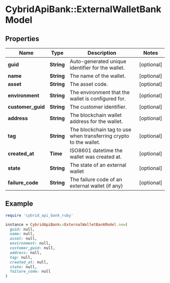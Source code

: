 # CybridApiBank::ExternalWalletBankModel

## Properties

| Name | Type | Description | Notes |
| ---- | ---- | ----------- | ----- |
| **guid** | **String** | Auto-generated unique identifier for the wallet. | [optional] |
| **name** | **String** | The name of the wallet. | [optional] |
| **asset** | **String** | The asset code. | [optional] |
| **environment** | **String** | The environment that the wallet is configured for. | [optional] |
| **customer_guid** | **String** | The customer identifier. | [optional] |
| **address** | **String** | The blockchain wallet address for the wallet. | [optional] |
| **tag** | **String** | The blockchain tag to use when transferring crypto to the wallet. | [optional] |
| **created_at** | **Time** | ISO8601 datetime the wallet was created at. | [optional] |
| **state** | **String** | The state of an external wallet | [optional] |
| **failure_code** | **String** | The failure code of an external wallet (if any) | [optional] |

## Example

```ruby
require 'cybrid_api_bank_ruby'

instance = CybridApiBank::ExternalWalletBankModel.new(
  guid: null,
  name: null,
  asset: null,
  environment: null,
  customer_guid: null,
  address: null,
  tag: null,
  created_at: null,
  state: null,
  failure_code: null
)
```

